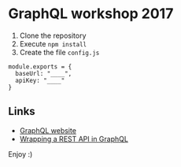# GraphQL workshop 2017

1. Clone the repository
2. Execute ```npm install```
3. Create the file `config.js`

```
module.exports = {
  baseUrl: "____",
  apiKey: "____"
}

```

## Links
- [GraphQL website](http://graphql.org/learn/)
- [Wrapping a REST API in GraphQL](http://graphql.org/blog/rest-api-graphql-wrapper/)


Enjoy :)
